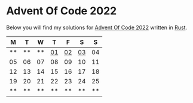 # Advent Of Code 2022

Below you will find my solutions for [Advent Of Code 2022](https://adventofcode.com/2022) written in [Rust](https://www.rust-lang.org/).


| M | T | W | T | F | S | S |
| ------------- | ------------- | ------------- | ------------- | ------------- | ------------- | ------------- |
| ** | ** | ** | [01](./day1) | [02](./day2) | [03](./day3) | 04 |
| 05 | 06 | 07 | 08 | 09  | 10 | 11 |
| 12 | 13 | 14 | 15 | 16  | 17 | 18 |
| 19 | 20 | 21 | 22 | 23  | 24 | 25 |
| ** | ** | ** | ** | **  | ** | ** |
